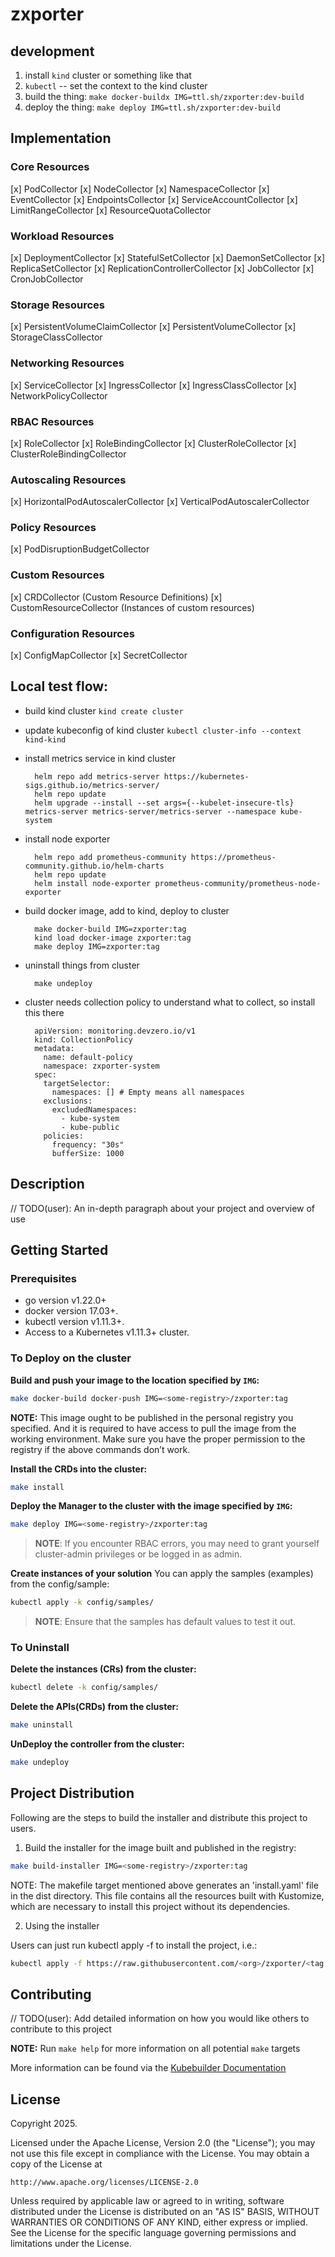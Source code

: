 # zxporter

## development

1. install `kind` cluster or something like that
2. `kubectl` -- set the context to the kind cluster
3. build the thing: `make docker-buildx IMG=ttl.sh/zxporter:dev-build`
4. deploy the thing: `make deploy IMG=ttl.sh/zxporter:dev-build`

## Implementation 

### Core Resources

[x] PodCollector
[x] NodeCollector
[x] NamespaceCollector
[x] EventCollector
[x] EndpointsCollector
[x] ServiceAccountCollector
[x] LimitRangeCollector
[x] ResourceQuotaCollector

### Workload Resources

[x] DeploymentCollector
[x] StatefulSetCollector
[x] DaemonSetCollector
[x] ReplicaSetCollector
[x] ReplicationControllerCollector
[x] JobCollector
[x] CronJobCollector

### Storage Resources

[x] PersistentVolumeClaimCollector
[x] PersistentVolumeCollector
[x] StorageClassCollector

### Networking Resources

[x] ServiceCollector
[x] IngressCollector
[x] IngressClassCollector
[x] NetworkPolicyCollector

### RBAC Resources

[x] RoleCollector
[x] RoleBindingCollector
[x] ClusterRoleCollector
[x] ClusterRoleBindingCollector

### Autoscaling Resources

[x] HorizontalPodAutoscalerCollector
[x] VerticalPodAutoscalerCollector

### Policy Resources

[x] PodDisruptionBudgetCollector

### Custom Resources

[x] CRDCollector (Custom Resource Definitions)
[x] CustomResourceCollector (Instances of custom resources)

### Configuration Resources

[x] ConfigMapCollector
[x] SecretCollector

## Local test flow:

* build kind cluster
  `kind create cluster`

* update kubeconfig of kind cluster
  `kubectl cluster-info --context kind-kind`

* install metrics service in kind cluster
  ```
    helm repo add metrics-server https://kubernetes-sigs.github.io/metrics-server/
    helm repo update
    helm upgrade --install --set args={--kubelet-insecure-tls} metrics-server metrics-server/metrics-server --namespace kube-system
  ``` 

* install node exporter
  ```
    helm repo add prometheus-community https://prometheus-community.github.io/helm-charts 
    helm repo update
    helm install node-exporter prometheus-community/prometheus-node-exporter
  ```

* build docker image, add to kind, deploy to cluster
  ```
    make docker-build IMG=zxporter:tag
    kind load docker-image zxporter:tag
    make deploy IMG=zxporter:tag
  ```

* uninstall things from cluster
  ```
    make undeploy
  ```

* cluster needs collection policy to understand what to collect, so install this there
  ```
    apiVersion: monitoring.devzero.io/v1
    kind: CollectionPolicy
    metadata:
      name: default-policy
      namespace: zxporter-system
    spec:
      targetSelector:
        namespaces: [] # Empty means all namespaces
      exclusions:
        excludedNamespaces:
          - kube-system
          - kube-public
      policies:
        frequency: "30s"
        bufferSize: 1000
  ```

## Description
// TODO(user): An in-depth paragraph about your project and overview of use

## Getting Started

### Prerequisites
- go version v1.22.0+
- docker version 17.03+.
- kubectl version v1.11.3+.
- Access to a Kubernetes v1.11.3+ cluster.

### To Deploy on the cluster
**Build and push your image to the location specified by `IMG`:**

```sh
make docker-build docker-push IMG=<some-registry>/zxporter:tag
```

**NOTE:** This image ought to be published in the personal registry you specified.
And it is required to have access to pull the image from the working environment.
Make sure you have the proper permission to the registry if the above commands don’t work.

**Install the CRDs into the cluster:**

```sh
make install
```

**Deploy the Manager to the cluster with the image specified by `IMG`:**

```sh
make deploy IMG=<some-registry>/zxporter:tag
```

> **NOTE**: If you encounter RBAC errors, you may need to grant yourself cluster-admin
privileges or be logged in as admin.

**Create instances of your solution**
You can apply the samples (examples) from the config/sample:

```sh
kubectl apply -k config/samples/
```

>**NOTE**: Ensure that the samples has default values to test it out.

### To Uninstall
**Delete the instances (CRs) from the cluster:**

```sh
kubectl delete -k config/samples/
```

**Delete the APIs(CRDs) from the cluster:**

```sh
make uninstall
```

**UnDeploy the controller from the cluster:**

```sh
make undeploy
```

## Project Distribution

Following are the steps to build the installer and distribute this project to users.

1. Build the installer for the image built and published in the registry:

```sh
make build-installer IMG=<some-registry>/zxporter:tag
```

NOTE: The makefile target mentioned above generates an 'install.yaml'
file in the dist directory. This file contains all the resources built
with Kustomize, which are necessary to install this project without
its dependencies.

2. Using the installer

Users can just run kubectl apply -f <URL for YAML BUNDLE> to install the project, i.e.:

```sh
kubectl apply -f https://raw.githubusercontent.com/<org>/zxporter/<tag or branch>/dist/install.yaml
```

## Contributing
// TODO(user): Add detailed information on how you would like others to contribute to this project

**NOTE:** Run `make help` for more information on all potential `make` targets

More information can be found via the [Kubebuilder Documentation](https://book.kubebuilder.io/introduction.html)

## License

Copyright 2025.

Licensed under the Apache License, Version 2.0 (the "License");
you may not use this file except in compliance with the License.
You may obtain a copy of the License at

    http://www.apache.org/licenses/LICENSE-2.0

Unless required by applicable law or agreed to in writing, software
distributed under the License is distributed on an "AS IS" BASIS,
WITHOUT WARRANTIES OR CONDITIONS OF ANY KIND, either express or implied.
See the License for the specific language governing permissions and
limitations under the License.

